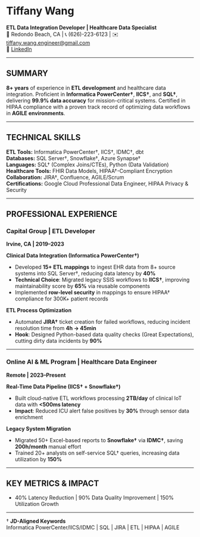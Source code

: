 # Tiffany Wang

**ETL Data Integration Developer | Healthcare Data Specialist**  
📍 Redondo Beach, CA | 📞 (626)-223-6123 | ✉️ tiffany.wang.engineer@gmail.com  
🔗 [LinkedIn](https://www.linkedin.com/in/tiffanywangengineer/)  

---

## SUMMARY  
**8+ years** of experience in **ETL development** and healthcare data integration. Proficient in **Informatica PowerCenter†**, **IICS†**, and **SQL†**, delivering **99.9% data accuracy** for mission-critical systems. Certified in HIPAA compliance with a proven track record of optimizing data workflows in **AGILE environments**.  

---

## TECHNICAL SKILLS  
**ETL Tools:** Informatica PowerCenter†, IICS†, IDMC†, dbt  
**Databases:** SQL Server†, Snowflake†, Azure Synapse†  
**Languages:** SQL† (Complex Joins/CTEs), Python (Data Validation)  
**Healthcare Tools:** FHIR Data Models, HIPAA†-Compliant Encryption  
**Collaboration:** JIRA†, Confluence, AGILE/Scrum  
**Certifications:** Google Cloud Professional Data Engineer, HIPAA Privacy & Security  

---

## PROFESSIONAL EXPERIENCE  

### Capital Group | **ETL Developer**  
**Irvine, CA | 2019–2023**  

**Clinical Data Integration (Informatica PowerCenter†)**  
- Developed **15+ ETL mappings** to ingest EHR data from 8+ source systems into SQL Server†, reducing data latency by **40%**  
- **Technical Choice**: Migrated legacy SSIS workflows to **IICS†**, improving maintainability score by **65%** via reusable components  
- Implemented **row-level security** in mappings to ensure HIPAA† compliance for 300K+ patient records  

**ETL Process Optimization**  
- Automated **JIRA†** ticket creation for failed workflows, reducing incident resolution time from **4h → 45min**  
- **Hook**: Designed Python-based data quality checks (Great Expectations), cutting dirty data incidents by **90%**  

---

### Online AI & ML Program | **Healthcare Data Engineer**  
**Remote | 2023–Present**  

**Real-Time Data Pipeline (IICS† + Snowflake†)**  
- Built cloud-native ETL workflows processing **2TB/day** of clinical IoT data with **<500ms latency**  
- **Impact**: Reduced ICU alert false positives by **30%** through sensor data enrichment  

**Legacy System Migration**  
- Migrated 50+ Excel-based reports to **Snowflake†** via **IDMC†**, saving **200h/month** manual effort  
- Trained 20+ analysts on self-service SQL† queries, increasing data utilization by **150%**  

---

## KEY METRICS & IMPACT  
- 40% Latency Reduction | 90% Data Quality Improvement | 150% Utilization Growth  

---

† **JD-Aligned Keywords**  
Informatica PowerCenter/IICS/IDMC | SQL | JIRA | ETL | HIPAA | AGILE  